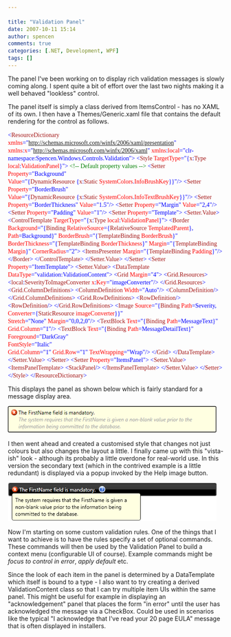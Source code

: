 ```yaml
---

title: "Validation Panel"
date: 2007-10-11 15:14
author: spencen
comments: true
categories: [.NET, Development, WPF]
tags: []
---
```

<strike></strike> 

The panel I've been working on to display rich validation messages is slowly coming along. I spent quite a bit of effort over the last two nights making it a well behaved "lookless" control.
 

The panel itself is simply a class derived from ItemsControl - has no XAML of its own. I then have a Themes/Generic.xaml file that contains the default rendering for the control as follows.


<font face="Verdana"><span style="color: rgb(0,0,255)">&lt;</span><span style="color: rgb(163,21,21)">ResourceDictionary
</span>   <span style="color: rgb(255,0,0)"> xmlns</span><span style="color: rgb(0,0,255)">="http://schemas.microsoft.com/winfx/2006/xaml/presentation"
</span>   <span style="color: rgb(255,0,0)"> xmlns</span><span style="color: rgb(0,0,255)">:</span><span style="color: rgb(255,0,0)">x</span><span style="color: rgb(0,0,255)">="http://schemas.microsoft.com/winfx/2006/xaml"
</span>   <span style="color: rgb(255,0,0)"> xmlns</span><span style="color: rgb(0,0,255)">:</span><span style="color: rgb(255,0,0)">local</span><span style="color: rgb(0,0,255)">="clr-namespace:Spencen.Windows.Controls.Validation"&gt;
</span><span style="color: rgb(0,0,255)">   &lt;</span><span style="color: rgb(163,21,21)">Style</span><span style="color: rgb(255,0,0)"> TargetType</span><span style="color: rgb(0,0,255)">="{</span><span style="color: rgb(163,21,21)">x</span><span style="color: rgb(0,0,255)">:</span><span style="color: rgb(163,21,21)">Type</span><span style="color: rgb(255,0,0)"> local</span><span style="color: rgb(0,0,255)">:</span><span style="color: rgb(255,0,0)">ValidationPanel</span><span style="color: rgb(0,0,255)">}"&gt;
</span><span style="color: rgb(163,21,21)"></span><span style="color: rgb(0,128,0)">        &lt;!-- Default property values --&gt;
</span><span style="color: rgb(163,21,21)">        </span><span style="color: rgb(0,0,255)">&lt;</span><span style="color: rgb(163,21,21)">Setter</span><span style="color: rgb(255,0,0)"> Property</span><span style="color: rgb(0,0,255)">="Background"</span><span style="color: rgb(255,0,0)"> <br>                   </span><span style="color: rgb(255,0,0)">Value</span><span style="color: rgb(0,0,255)">="{</span><span style="color: rgb(163,21,21)">DynamicResource</span><span style="color: rgb(0,0,255)"> {</span><span style="color: rgb(163,21,21)">x</span><span style="color: rgb(0,0,255)">:</span><span style="color: rgb(163,21,21)">Static</span><span style="color: rgb(255,0,0)"> SystemColors</span><span style="color: rgb(0,0,255)">.</span><span style="color: rgb(255,0,0)">InfoBrushKey</span><span style="color: rgb(0,0,255)">}}"/&gt;
</span><span style="color: rgb(163,21,21)">        </span><span style="color: rgb(0,0,255)">&lt;</span><span style="color: rgb(163,21,21)">Setter</span><span style="color: rgb(255,0,0)"> Property</span><span style="color: rgb(0,0,255)">="BorderBrush"</span><span style="color: rgb(255,0,0)"> <br>                   Value</span><span style="color: rgb(0,0,255)">="{</span><span style="color: rgb(163,21,21)">DynamicResource</span><span style="color: rgb(0,0,255)"> {</span><span style="color: rgb(163,21,21)">x</span><span style="color: rgb(0,0,255)">:</span><span style="color: rgb(163,21,21)">Static</span><span style="color: rgb(255,0,0)"> SystemColors</span><span style="color: rgb(0,0,255)">.</span><span style="color: rgb(255,0,0)">InfoTextBrushKey</span><span style="color: rgb(0,0,255)">}}"/&gt;
</span><span style="color: rgb(163,21,21)">        </span><span style="color: rgb(0,0,255)">&lt;</span><span style="color: rgb(163,21,21)">Setter</span><span style="color: rgb(255,0,0)"> Property</span><span style="color: rgb(0,0,255)">="BorderThickness"</span><span style="color: rgb(255,0,0)"> Value</span><span style="color: rgb(0,0,255)">="1.5"/&gt;
</span><span style="color: rgb(163,21,21)">        </span><span style="color: rgb(0,0,255)">&lt;</span><span style="color: rgb(163,21,21)">Setter</span><span style="color: rgb(255,0,0)"> Property</span><span style="color: rgb(0,0,255)">="Margin"</span><span style="color: rgb(255,0,0)"> Value</span><span style="color: rgb(0,0,255)">="2,4"/&gt;
</span><span style="color: rgb(163,21,21)">        </span><span style="color: rgb(0,0,255)">&lt;</span><span style="color: rgb(163,21,21)">Setter</span><span style="color: rgb(255,0,0)"> Property</span><span style="color: rgb(0,0,255)">="Padding"</span><span style="color: rgb(255,0,0)"> Value</span><span style="color: rgb(0,0,255)">="1"/&gt;
</span><span style="color: rgb(163,21,21)">        </span><span style="color: rgb(0,0,255)">&lt;</span><span style="color: rgb(163,21,21)">Setter</span><span style="color: rgb(255,0,0)"> Property</span><span style="color: rgb(0,0,255)">="Template"&gt;
</span><span style="color: rgb(163,21,21)">            </span><span style="color: rgb(0,0,255)">&lt;</span><span style="color: rgb(163,21,21)">Setter.Value</span><span style="color: rgb(0,0,255)">&gt;
</span><span style="color: rgb(163,21,21)">                </span><span style="color: rgb(0,0,255)">&lt;</span><span style="color: rgb(163,21,21)">ControlTemplate</span><span style="color: rgb(255,0,0)"> TargetType</span><span style="color: rgb(0,0,255)">="{</span><span style="color: rgb(163,21,21)">x</span><span style="color: rgb(0,0,255)">:</span><span style="color: rgb(163,21,21)">Type</span><span style="color: rgb(255,0,0)"> local</span><span style="color: rgb(0,0,255)">:</span><span style="color: rgb(255,0,0)">ValidationPanel</span><span style="color: rgb(0,0,255)">}"&gt;
</span><span style="color: rgb(163,21,21)">                    </span><span style="color: rgb(0,0,255)">&lt;</span><span style="color: rgb(163,21,21)">Border</span><span style="color: rgb(255,0,0)"> Background</span><span style="color: rgb(0,0,255)">="{</span><span style="color: rgb(163,21,21)">Binding</span><span style="color: rgb(255,0,0)"> RelativeSource</span><span style="color: rgb(0,0,255)">={</span><span style="color: rgb(163,21,21)">RelativeSource</span><span style="color: rgb(255,0,0)"> TemplatedParent</span><span style="color: rgb(0,0,255)">},</span><span style="color: rgb(255,0,0)"> <br>                                                             Path</span><span style="color: rgb(0,0,255)">=Background}"
</span>                              <span style="color: rgb(255,0,0)"> BorderBrush</span><span style="color: rgb(0,0,255)">="{</span><span style="color: rgb(163,21,21)">TemplateBinding</span><span style="color: rgb(255,0,0)"> BorderBrush</span><span style="color: rgb(0,0,255)">}"
</span>                              <span style="color: rgb(255,0,0)"> BorderThickness</span><span style="color: rgb(0,0,255)">="{</span><span style="color: rgb(163,21,21)">TemplateBinding</span><span style="color: rgb(255,0,0)"> BorderThickness</span><span style="color: rgb(0,0,255)">}"
</span>                              <span style="color: rgb(255,0,0)"> Margin</span><span style="color: rgb(0,0,255)">="{</span><span style="color: rgb(163,21,21)">TemplateBinding</span><span style="color: rgb(255,0,0)"> Margin</span><span style="color: rgb(0,0,255)">}"
</span>                              <span style="color: rgb(255,0,0)"> CornerRadius</span><span style="color: rgb(0,0,255)">="2"&gt;
</span><span style="color: rgb(163,21,21)">                        </span><span style="color: rgb(0,0,255)">&lt;</span><span style="color: rgb(163,21,21)">ItemsPresenter</span><span style="color: rgb(255,0,0)"> Margin</span><span style="color: rgb(0,0,255)">="{</span><span style="color: rgb(163,21,21)">TemplateBinding</span><span style="color: rgb(255,0,0)"> Padding</span><span style="color: rgb(0,0,255)">}"/&gt;
</span><span style="color: rgb(163,21,21)">                    </span><span style="color: rgb(0,0,255)">&lt;/</span><span style="color: rgb(163,21,21)">Border</span><span style="color: rgb(0,0,255)">&gt;
</span><span style="color: rgb(163,21,21)">                </span><span style="color: rgb(0,0,255)">&lt;/</span><span style="color: rgb(163,21,21)">ControlTemplate</span><span style="color: rgb(0,0,255)">&gt;
</span><span style="color: rgb(163,21,21)">            </span><span style="color: rgb(0,0,255)">&lt;/</span><span style="color: rgb(163,21,21)">Setter.Value</span><span style="color: rgb(0,0,255)">&gt;
</span><span style="color: rgb(163,21,21)">        </span><span style="color: rgb(0,0,255)">&lt;/</span><span style="color: rgb(163,21,21)">Setter</span><span style="color: rgb(0,0,255)">&gt;
</span><span style="color: rgb(163,21,21)">        </span><span style="color: rgb(0,0,255)">&lt;</span><span style="color: rgb(163,21,21)">Setter</span><span style="color: rgb(255,0,0)"> Property</span><span style="color: rgb(0,0,255)">="ItemTemplate"&gt;
</span><span style="color: rgb(163,21,21)">            </span><span style="color: rgb(0,0,255)">&lt;</span><span style="color: rgb(163,21,21)">Setter.Value</span><span style="color: rgb(0,0,255)">&gt;
</span><span style="color: rgb(163,21,21)">                </span><span style="color: rgb(0,0,255)">&lt;</span><span style="color: rgb(163,21,21)">DataTemplate</span><span style="color: rgb(255,0,0)"> DataType</span><span style="color: rgb(0,0,255)">="validation:ValidationContent"&gt;
</span><span style="color: rgb(163,21,21)">                    </span><span style="color: rgb(0,0,255)">&lt;</span><span style="color: rgb(163,21,21)">Grid</span><span style="color: rgb(255,0,0)"> Margin</span><span style="color: rgb(0,0,255)">="4"&gt;
</span><span style="color: rgb(163,21,21)">                        </span><span style="color: rgb(0,0,255)">&lt;</span><span style="color: rgb(163,21,21)">Grid.Resources</span><span style="color: rgb(0,0,255)">&gt;
</span><span style="color: rgb(163,21,21)">                            </span><span style="color: rgb(0,0,255)">&lt;</span><span style="color: rgb(163,21,21)">local</span><span style="color: rgb(0,0,255)">:</span><span style="color: rgb(163,21,21)">SeverityToImageConverter</span><span style="color: rgb(255,0,0)"> x</span><span style="color: rgb(0,0,255)">:</span><span style="color: rgb(255,0,0)">Key</span><span style="color: rgb(0,0,255)">="imageConverter"/&gt;
</span><span style="color: rgb(163,21,21)">                        </span><span style="color: rgb(0,0,255)">&lt;/</span><span style="color: rgb(163,21,21)">Grid.Resources</span><span style="color: rgb(0,0,255)">&gt;
</span><span style="color: rgb(163,21,21)">                        </span><span style="color: rgb(0,0,255)">&lt;</span><span style="color: rgb(163,21,21)">Grid.ColumnDefinitions</span><span style="color: rgb(0,0,255)">&gt;
</span><span style="color: rgb(163,21,21)">                            </span><span style="color: rgb(0,0,255)">&lt;</span><span style="color: rgb(163,21,21)">ColumnDefinition</span><span style="color: rgb(255,0,0)"> Width</span><span style="color: rgb(0,0,255)">="Auto"/&gt;
</span><span style="color: rgb(163,21,21)">                            </span><span style="color: rgb(0,0,255)">&lt;</span><span style="color: rgb(163,21,21)">ColumnDefinition</span><span style="color: rgb(0,0,255)">/&gt;
</span><span style="color: rgb(163,21,21)">                        </span><span style="color: rgb(0,0,255)">&lt;/</span><span style="color: rgb(163,21,21)">Grid.ColumnDefinitions</span><span style="color: rgb(0,0,255)">&gt;
</span><span style="color: rgb(163,21,21)">                        </span><span style="color: rgb(0,0,255)">&lt;</span><span style="color: rgb(163,21,21)">Grid.RowDefinitions</span><span style="color: rgb(0,0,255)">&gt;
</span><span style="color: rgb(163,21,21)">                            </span><span style="color: rgb(0,0,255)">&lt;</span><span style="color: rgb(163,21,21)">RowDefinition</span><span style="color: rgb(0,0,255)">/&gt;
</span><span style="color: rgb(163,21,21)">                            </span><span style="color: rgb(0,0,255)">&lt;</span><span style="color: rgb(163,21,21)">RowDefinition</span><span style="color: rgb(0,0,255)">/&gt;
</span><span style="color: rgb(163,21,21)">                        </span><span style="color: rgb(0,0,255)">&lt;/</span><span style="color: rgb(163,21,21)">Grid.RowDefinitions</span><span style="color: rgb(0,0,255)">&gt;
</span><span style="color: rgb(163,21,21)">                        </span><span style="color: rgb(0,0,255)">&lt;</span><span style="color: rgb(163,21,21)">Image</span><span style="color: rgb(255,0,0)"> Source</span><span style="color: rgb(0,0,255)">="{</span><span style="color: rgb(163,21,21)">Binding</span><span style="color: rgb(255,0,0)"> Path</span><span style="color: rgb(0,0,255)">=Severity,</span><span style="color: rgb(255,0,0)"> <br>                                                          Converter</span><span style="color: rgb(0,0,255)">={</span><span style="color: rgb(163,21,21)">StaticResource</span><span style="color: rgb(255,0,0)"> imageConverter</span><span style="color: rgb(0,0,255)">}}"</span><span style="color: rgb(255,0,0)"> <br>                                   </span><span style="color: rgb(255,0,0)">Stretch</span><span style="color: rgb(0,0,255)">="None"</span><span style="color: rgb(255,0,0)"> Margin</span><span style="color: rgb(0,0,255)">="0,0,2,0"/&gt;
</span><span style="color: rgb(163,21,21)">                        </span><span style="color: rgb(0,0,255)">&lt;</span><span style="color: rgb(163,21,21)">TextBlock</span><span style="color: rgb(255,0,0)"> Text</span><span style="color: rgb(0,0,255)">="{</span><span style="color: rgb(163,21,21)">Binding</span><span style="color: rgb(255,0,0)"> Path</span><span style="color: rgb(0,0,255)">=MessageText}"</span><span style="color: rgb(255,0,0)"> Grid.Column</span><span style="color: rgb(0,0,255)">="1"/&gt;
</span><span style="color: rgb(163,21,21)">                        </span><span style="color: rgb(0,0,255)">&lt;</span><span style="color: rgb(163,21,21)">TextBlock</span><span style="color: rgb(255,0,0)"> Text</span><span style="color: rgb(0,0,255)">="{</span><span style="color: rgb(163,21,21)">Binding</span><span style="color: rgb(255,0,0)"> Path</span><span style="color: rgb(0,0,255)">=MessageDetailText}"</span><span style="color: rgb(255,0,0)"> <br>                                        Foreground</span><span style="color: rgb(0,0,255)">="DarkGray"</span><span style="color: rgb(255,0,0)"> <br>                                        FontStyle</span><span style="color: rgb(0,0,255)">="Italic"</span><span style="color: rgb(255,0,0)"> <br>                                        Grid.Column</span><span style="color: rgb(0,0,255)">="1"</span><span style="color: rgb(255,0,0)"> Grid.Row</span><span style="color: rgb(0,0,255)">="1"</span><span style="color: rgb(255,0,0)"> TextWrapping</span><span style="color: rgb(0,0,255)">="Wrap"/&gt;
</span><span style="color: rgb(163,21,21)">                    </span><span style="color: rgb(0,0,255)">&lt;/</span><span style="color: rgb(163,21,21)">Grid</span><span style="color: rgb(0,0,255)">&gt;
</span><span style="color: rgb(163,21,21)">                </span><span style="color: rgb(0,0,255)">&lt;/</span><span style="color: rgb(163,21,21)">DataTemplate</span><span style="color: rgb(0,0,255)">&gt;
</span><span style="color: rgb(163,21,21)">            </span><span style="color: rgb(0,0,255)">&lt;/</span><span style="color: rgb(163,21,21)">Setter.Value</span><span style="color: rgb(0,0,255)">&gt;
</span><span style="color: rgb(163,21,21)">        </span><span style="color: rgb(0,0,255)">&lt;/</span><span style="color: rgb(163,21,21)">Setter</span><span style="color: rgb(0,0,255)">&gt;
</span><span style="color: rgb(163,21,21)">        </span><span style="color: rgb(0,0,255)">&lt;</span><span style="color: rgb(163,21,21)">Setter</span><span style="color: rgb(255,0,0)"> Property</span><span style="color: rgb(0,0,255)">="ItemsPanel"&gt;
</span><span style="color: rgb(163,21,21)">            </span><span style="color: rgb(0,0,255)">&lt;</span><span style="color: rgb(163,21,21)">Setter.Value</span><span style="color: rgb(0,0,255)">&gt;
</span><span style="color: rgb(163,21,21)">                </span><span style="color: rgb(0,0,255)">&lt;</span><span style="color: rgb(163,21,21)">ItemsPanelTemplate</span><span style="color: rgb(0,0,255)">&gt;
</span><span style="color: rgb(163,21,21)">                    </span><span style="color: rgb(0,0,255)">&lt;</span><span style="color: rgb(163,21,21)">StackPanel</span><span style="color: rgb(0,0,255)">/&gt;
</span><span style="color: rgb(163,21,21)">                </span><span style="color: rgb(0,0,255)">&lt;/</span><span style="color: rgb(163,21,21)">ItemsPanelTemplate</span><span style="color: rgb(0,0,255)">&gt;
</span><span style="color: rgb(163,21,21)">            </span><span style="color: rgb(0,0,255)">&lt;/</span><span style="color: rgb(163,21,21)">Setter.Value</span><span style="color: rgb(0,0,255)">&gt;
</span><span style="color: rgb(163,21,21)">        </span><span style="color: rgb(0,0,255)">&lt;/</span><span style="color: rgb(163,21,21)">Setter</span><span style="color: rgb(0,0,255)">&gt;
</span><span style="color: rgb(163,21,21)">    </span><span style="color: rgb(0,0,255)">&lt;/</span><span style="color: rgb(163,21,21)">Style</span><span style="color: rgb(0,0,255)">&gt;
&lt;/</span><span style="color: rgb(163,21,21)">ResourceDictionary</span><span style="color: rgb(0,0,255)">&gt;</span></font></font>
<a href="http://11011.net/software/vspaste"></a>


This displays the panel as shown below which is fairly standard for a message display area.



![ThemedStatusPanel](/images/ThemedStatusPanel.png) 



I then went ahead and created a customised style that changes not just colours but also changes the layout a little. I finally came up with this "vista-ish" look - although its probably a little overdone for real-world use. In this version the secondary text (which in the contrived example is a little redundant) is displayed via a popup invoked by the Help image button.



![StyledStatusPanel](/images/StyledStatusPanel.png) 



Now I'm starting on some custom validation rules. One of the things that I want to achieve is to have the rules specify a set of optional commands. These commands will then be used by the Validation Panel to build a context menu (configurable UI of course). Example commands might be *focus to control in error*, *apply default* etc. 



Since the look of each item in the panel is determined by a DataTemplate which itself is bound to a type - I also want to try creating a derived ValidationContent class so that I can try multiple item UIs within the same panel. This might be useful for example in displaying an "acknowledgement" panel that places the form "in error" until the user has acknowledged the message via a CheckBox. Could be used in scenarios like the typical "I acknowledge that I've read your 20 page EULA" message that is often displayed in installers.


